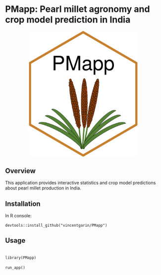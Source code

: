 PMapp: Pearl millet agronomy and crop model prediction in India
====

<p align="center">
  <img src="inst/app/www/hex-PMapp.png" width="350" >
</p>

## Overview

This application provides interactive statistics and crop model predictions about pearl millet production in India.

## Installation

In R console:

```
devtools::install_github("vincentgarin/PMapp")

```

## Usage


```

library(PMapp)

run_app()

```
